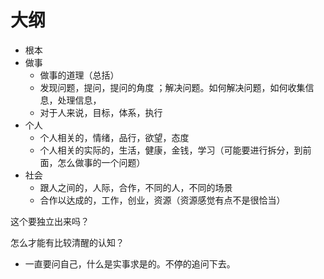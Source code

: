# 大纲


- 根本
- 做事
  - 做事的道理（总括）
  - 发现问题，提问，提问的角度 ；解决问题。如何解决问题，如何收集信息，处理信息，
  - 对于人来说，目标，体系，执行
- 个人
  - 个人相关的，情绪，品行，欲望，态度
  - 个人相关的实际的，生活，健康，金钱，学习（可能要进行拆分，到前面，怎么做事的一个问题）
- 社会
  - 跟人之间的，人际，合作，不同的人，不同的场景
  - 合作以达成的，工作，创业，资源（资源感觉有点不是很恰当）




这个要独立出来吗？

怎么才能有比较清醒的认知？

- 一直要问自己，什么是实事求是的。不停的追问下去。